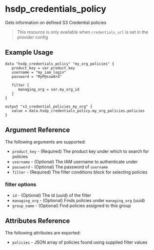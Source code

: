 # hsdp_credentials_policy

Gets information on defined S3 Credential policies

> This resource is only available when `credentials_url` is set in the provider config

## Example Usage

```hcl
data "hsdp_credentials_policy" "my_org_policies" {
   product_key = var.product_key
   username = "my_iam_login"
   password = "MyP@ssw0rd"

   filter {
      managing_org = var.my_org_id
   }
}
```

```hcl
output "s3_credential_policies_my_org" {
   value = data.hsdp_credentials_policy.my_org_policies.policies
}
```
## Argument Reference

The following arguments are supported:
* `product_key` - (Required) The product key under which to search for policies 
* `username` - (Optional) The IAM username to authenticate under 
* `password` - (Optional) The password of `username`
* `filter` - (Required) The filter conditions block for selecting policies

### filter options
* `id` - (Optional) The id (uuid) of the filter 
* `managing_org` - (Optional) Finds policies under `managing_org` (uuid)
* `group_name` - (Optional) Find policies assigned to this group

## Attributes Reference

The following attributes are exported:

* `policies` - JSON array of policies found using supplied filter values
